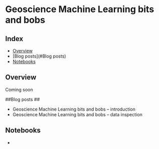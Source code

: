 # Geoscience Machine Learning bits and bobs #

## Index ##

* [Overview](#Overview)
* [Blog posts](#Blog posts)
* [Notebooks](#Notebooks)

## Overview ##
Coming soon

##Blog posts ##

- Geoscience Machine Learning bits and bobs – introduction
- Geoscience Machine Learning bits and bobs – data inspection 

## Notebooks ##
-
